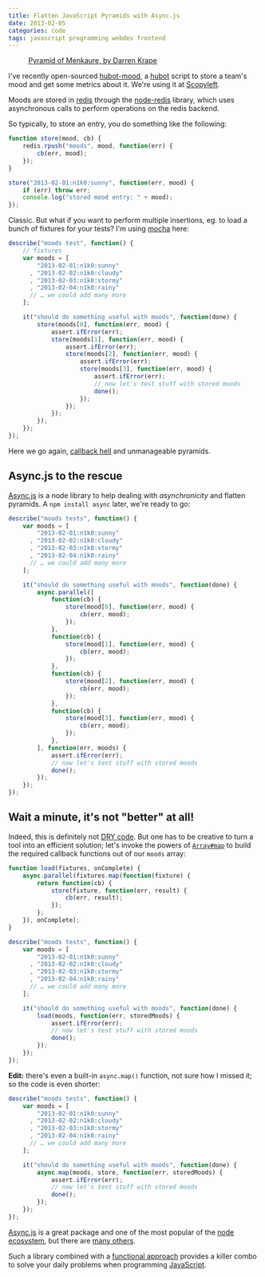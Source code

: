 ```yaml
---
title: Flatten JavaScript Pyramids with Async.js
date: 2013-02-05
categories: code
tags: javascript programming webdev frontend
---
```


<figure>
    <img src="/static/code/2013/pyramids.png" alt="">
    <figcaption>
        <a href="https://secure.flickr.com/photos/dkrape/5154684093/">Pyramid of Menkaure, by Darren Krape</a></figcaption>
</figure>

I've recently open-sourced [hubot-mood], a [hubot] script to store a team's mood and get some metrics about it. We're using it at [Scopyleft](http://scopyleft.fr/).

Moods are stored in [redis] through the [node-redis] library, which uses asynchronous calls to perform operations on the redis backend.

So typically, to store an entry, you do something like the following:

```js
function store(mood, cb) {
    redis.rpush("moods", mood, function(err) {
        cb(err, mood);
    });
}

store("2013-02-01:n1k0:sunny", function(err, mood) {
    if (err) throw err;
    console.log("stored mood entry: " + mood);
});
```

Classic. But what if you want to perform multiple insertions, eg. to load a bunch of fixtures for your tests? I'm using [mocha] here:

```js
describe("moods test", function() {
    // fixtures
    var moods = [
        "2013-02-01:n1k0:sunny"
      , "2013-02-02:n1k0:cloudy"
      , "2013-02-03:n1k0:stormy"
      , "2013-02-04:n1k0:rainy"
      // … we could add many more
    ];

    it("should do something useful with moods", function(done) {
        store(moods[0], function(err, mood) {
            assert.ifError(err);
            store(moods[1], function(err, mood) {
                assert.ifError(err);
                store(moods[2], function(err, mood) {
                    assert.ifError(err);
                    store(moods[3], function(err, mood) {
                        assert.ifError(err);
                        // now let's test stuff with stored moods
                        done();
                    });
                });
            });
        });
    });
});
```

Here we go again, [callback hell] and unmanageable pyramids.

## Async.js to the rescue

[Async.js] is a node library to help dealing with *asynchronicity* and flatten pyramids. A `npm install async` later, we're ready to go:

```js
describe("moods tests", function() {
    var moods = [
        "2013-02-01:n1k0:sunny"
      , "2013-02-02:n1k0:cloudy"
      , "2013-02-03:n1k0:stormy"
      , "2013-02-04:n1k0:rainy"
      // … we could add many more
    ];

    it("should do something useful with moods", function(done) {
        async.parallel([
            function(cb) {
                store(mood[0], function(err, mood) {
                    cb(err, mood);
                });
            },
            function(cb) {
                store(mood[1], function(err, mood) {
                    cb(err, mood);
                });
            },
            function(cb) {
                store(mood[2], function(err, mood) {
                    cb(err, mood);
                });
            },
            function(cb) {
                store(mood[3], function(err, mood) {
                    cb(err, mood);
                });
            },
        ], function(err, moods) {
            assert.ifError(err);
            // now let's test stuff with stored moods
            done();
        });
    });
});
```

## Wait a minute, it's not "better" at all!

Indeed, this is definitely not [DRY code]. But one has to be creative to turn a tool into an efficient solution; let's invoke the powers of [`Array#map`](https://developer.mozilla.org/en-US/docs/JavaScript/Reference/Global_Objects/Array/map) to build the required callback functions out of our `moods` array:

```js
function load(fixtures, onComplete) {
    async.parallel(fixtures.map(function(fixture) {
        return function(cb) {
            store(fixture, function(err, result) {
                cb(err, result);
            });
        };
    }), onComplete);
}

describe("moods tests", function() {
    var moods = [
        "2013-02-01:n1k0:sunny"
      , "2013-02-02:n1k0:cloudy"
      , "2013-02-03:n1k0:stormy"
      , "2013-02-04:n1k0:rainy"
      // … we could add many more
    ];

    it("should do something useful with moods", function(done) {
        load(moods, function(err, storedMoods) {
            assert.ifError(err);
            // now let's test stuff with stored moods
            done();
        });
    });
});
```

**Edit:** there's even a built-in `async.map()` function, not sure how I missed it; so the code is even shorter:

```js
describe("moods tests", function() {
    var moods = [
        "2013-02-01:n1k0:sunny"
      , "2013-02-02:n1k0:cloudy"
      , "2013-02-03:n1k0:stormy"
      , "2013-02-04:n1k0:rainy"
      // … we could add many more
    ];

    it("should do something useful with moods", function(done) {
        async.map(moods, store, function(err, storedMoods) {
            assert.ifError(err);
            // now let's test stuff with stored moods
            done();
        });
    });
});
```

[Async.js] is a great package and one of the most popular of the [node ecosystem], but there are [many others](https://npmjs.org/browse/keyword/async).

Such a library combined with a [functional approach](http://cjohansen.no/talks/2012/sdc-functional/) provides a killer combo to solve your daily problems when programming [JavaScript].

[Async.js]: https://github.com/caolan/async
[callback hell]: http://callbackhell.com/
[DRY code]: https://en.wikipedia.org/wiki/Don't_repeat_yourself
[hubot]: http://hubot.github.com/
[hubot-mood]: https://github.com/scopyleft/hubot-mood
[JavaScript]: /code/2013/why_javascript/
[mocha]: http://visionmedia.github.com/mocha/
[node-redis]: https://github.com/mranney/node_redis
[node]: http://nodejs.org/
[node ecosystem]: http://npmjs.org/
[redis]: http://redis.io/
